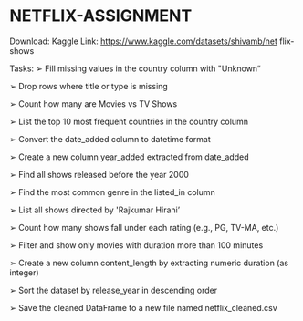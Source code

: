 # NETFLIX-ASSIGNMENT
Download:
 Kaggle Link:
 https://www.kaggle.com/datasets/shivamb/net
 flix-shows
 
 Tasks:
 ➢ Fill missing values in the country column 
with "Unknown“

 ➢ Drop rows where title or type is missing
 
 ➢ Count how many are Movies vs TV Shows
 
 ➢ List the top 10 most frequent countries in the country column

 ➢ Convert the date_added column to datetime format 

 ➢ Create a new column year_added extracted from date_added

 ➢ Find all shows released before the year 2000

 ➢ Find the most common genre in the listed_in column

 ➢ List all shows directed by 'Rajkumar Hirani’

 ➢ Count how many shows fall under each rating (e.g., PG, TV-MA, etc.)

 ➢ Filter and show only movies with duration more than 100 minutes

 ➢ Create a new column content_length by extracting numeric duration (as integer)

 ➢ Sort the dataset by release_year in descending order

 ➢ Save the cleaned DataFrame to a new file named netflix_cleaned.csv
